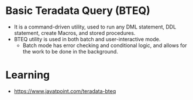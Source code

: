 # Basic Teradata Query (BTEQ)
- It is a command-driven utility, used to run any DML statement, DDL statement, create Macros, and stored procedures.
- BTEQ utility is used in both batch and user-interactive mode.
  - Batch mode has error checking and conditional logic, and allows for the work to be done in the background.


# Learning
- https://www.javatpoint.com/teradata-bteq

